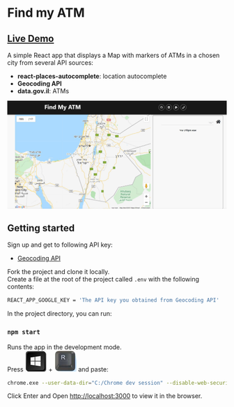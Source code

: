 
# Find my ATM

## [Live Demo](https://find-atm-asaf.netlify.app/)

A simple React app that displays a Map with markers of ATMs in a chosen city from several API sources:

- **react-places-autocomplete**: location autocomplete
- **Geocoding API**
- **data.gov.il**: ATMs

![Home Page](https://github.com/asaf6024/Find-ATM/blob/master/public/images/findMyAtm.JPG)


## Getting started

Sign up and get to following API key:
- [Geocoding API](https://developers.google.com/maps/documentation/geocoding/overview)

Fork the project and clone it locally.<br />
Create a file at the root of the project called `.env` with the following contents:

```sh
REACT_APP_GOOGLE_KEY = 'The API key you obtained from Geocoding API'
```

In the project directory, you can run:

### `npm start`

Runs the app in the development mode.<br />
Press ![](https://github.com/asaf6024/Find-ATM/blob/master/public/images/windows.JPG)
 + 
 ![](https://github.com/asaf6024/Find-ATM/blob/master/public/images/r_letter.JPG)
 and paste:
```sh
chrome.exe --user-data-dir="C:/Chrome dev session" --disable-web-security
```
Click Enter and Open [http://localhost:3000](http://localhost:3000) to view it in the browser.
